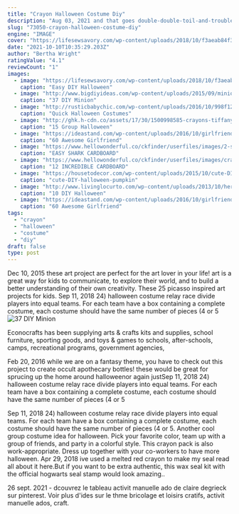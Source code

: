 ```yaml
---
title: "Crayon Halloween Costume Diy"
description: "Aug 03, 2021 and that goes double-double-toil-and-trouble (sorry, we couldn't resist) for halloween costumes. After all, dressing up is what the holiday is all about, and there's nothing more entertaining than a great group getup, especially if it's homemade. That's why we've tracked down the latest and greatest diy group halloween costume"
slug: "73050-crayon-halloween-costume-diy"
engine: "IMAGE"
cover: "https://lifesewsavory.com/wp-content/uploads/2018/10/f3aeab84f35bd4418e14bcb4c5a05303.jpg"
date: "2021-10-10T10:35:29.203Z"
author: "Bertha Wright"
ratingValue: "4.1"
reviewCount: "1"
images:
  - image: "https://lifesewsavory.com/wp-content/uploads/2018/10/f3aeab84f35bd4418e14bcb4c5a05303.jpg"
    caption: "Easy DIY Halloween"
  - image: "http://www.bigdiyideas.com/wp-content/uploads/2015/09/miniontutudress.jpg"
    caption: "37 DIY Minion"
  - image: "http://rusticbabychic.com/wp-content/uploads/2016/10/998f129bec2d2819cebeb7650c3b96e2.jpg"
    caption: "Quick Halloween Costumes"
  - image: "http://ghk.h-cdn.co/assets/17/30/1500998585-crayons-tiffanyhoward.jpg"
    caption: "15 Group Halloween"
  - image: "https://ideastand.com/wp-content/uploads/2016/10/girlfriend-group-costume/12-girlfriend-group-costume-ideas-1.jpg"
    caption: "60 Awesome Girlfriend"
  - image: "https://www.hellowonderful.co/ckfinder/userfiles/images/2-shark-cardboard-costume-kids.jpg"
    caption: "EASY SHARK CARDBOARD"
  - image: "https://www.hellowonderful.co/ckfinder/userfiles/images/crayolas1.jpg"
    caption: "12 INCREDIBLE CARDBOARD"
  - image: "https://housetodecor.com/wp-content/uploads/2015/10/cute-DIY-halloween-pumpkin.jpg"
    caption: "cute-DIY-halloween-pumpkin"
  - image: "http://www.livinglocurto.com/wp-content/uploads/2013/10/hershey-costume.jpg"
    caption: "10 DIY Halloween"
  - image: "https://ideastand.com/wp-content/uploads/2016/10/girlfriend-group-costume/1-girlfriend-group-costume-ideas.jpg"
    caption: "60 Awesome Girlfriend"
tags:
  - "crayon"
  - "halloween"
  - "costume"
  - "diy"
draft: false
type: post
---
```


Dec 10, 2015 these art project are perfect for the art lover in your life! art is a great way for kids to communicate, to explore their world, and to build a better understanding of their own creativity. These 25 picasso inspired art projects for kids. Sep 11, 2018 24) halloween costume relay race divide players into equal teams. For each team have a box containing a complete costume, each costume should have the same number of pieces (4 or 5
![37 DIY Minion](http://www.bigdiyideas.com/wp-content/uploads/2015/09/miniontutudress.jpg "37 DIY Minion")

Econocrafts has been supplying arts &amp; crafts kits and supplies, school furniture, sporting goods, and toys &amp; games to schools, after-schools, camps, recreational programs, government agencies,
<!--inArticleAds-->

<!--galleryOne-->

Feb 20, 2016 while we are on a fantasy theme, you have to check out this project to create occult apothecary bottles! these would be great for sprucing up the home around halloweenor again justSep 11, 2018 24) halloween costume relay race divide players into equal teams. For each team have a box containing a complete costume, each costume should have the same number of pieces (4 or 5
<!--inArticleAds-->

<!--galleryTwo-->

Sep 11, 2018 24) halloween costume relay race divide players into equal teams. For each team have a box containing a complete costume, each costume should have the same number of pieces (4 or 5. Another cool group costume idea for halloween. Pick your favorite color, team up with a group of friends, and party in a colorful style. This crayon pack is also work-appropriate. Dress up together with your co-workers to have more halloween. Apr 29, 2018 ive used a melted red crayon to make my seal  read all about it here.But if you want to be extra authentic, this wax seal kit with the official hogwarts seal stamp would look amazing..
<!--galleryThree-->

26 sept. 2021 - dcouvrez le tableau activit manuelle ado de claire degrieck sur pinterest. Voir plus d'ides sur le thme bricolage et loisirs cratifs, activit manuelle ados, craft.
